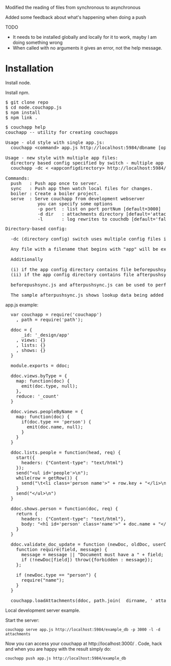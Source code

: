 Modified the reading of files from synchronous to asynchronous

Added some feedback about what's happening when doing a push

TODO

* It needs to be installed globally and locally for it to work, mayby I
am doing something wrong
* When called with no arguments it gives an error, not the help message.

# Installation

Install node.

Install npm.

<pre>
$ git clone repo
$ cd node.couchapp.js
$ npm install
$ npm link .
</pre>

<pre>
$ couchapp help
couchapp -- utility for creating couchapps

Usage - old style with single app.js:
  couchapp &lt;command> app.js http://localhost:5984/dbname [opts]

Usage - new style with multiple app files:
  directory based config specified by switch - multiple app files and pre- and post-processing capability)
  couchapp -dc &lt;<command> &lt;appconfigdirectory> http://localhost:5984/dbname

Commands:
  push   : Push app once to server.
  sync   : Push app then watch local files for changes.
  boiler : Create a boiler project.
  serve  : Serve couchapp from development webserver
            you can specify some options
            -p port  : list on port portNum [default=3000]
            -d dir   : attachments directory [default='attachments']
            -l       : log rewrites to couchdb [default='false']
</pre>

<pre>
Directory-based config:

  -dc (directory config) switch uses multiple config files in the directory specified by &lt;appconfigdirectory>

  Any file with a filename that begins with "app" will be executed.

  Additionally

  (i) if the app config directory contains file beforepushsync.js then this will be executed before any of the app files have run
  (ii) if the app config directory contains file afterpushsync.js then this will be executed after all of the app files have run

  beforepushsync.js and afterpushsync.js can be used to perform any before/after processing, using node.js code for example.

  The sample afterpushsync.js shows lookup data being added to CouchDB after the CouchApp has been pushed.
</pre>

app.js example:

<pre>
  var couchapp = require('couchapp')
    , path = require('path');

  ddoc = {
      _id: '_design/app'
    , views: {}
    , lists: {}
    , shows: {} 
  }

  module.exports = ddoc;

  ddoc.views.byType = {
    map: function(doc) {
      emit(doc.type, null);
    },
    reduce: '_count'
  }

  ddoc.views.peopleByName = {
    map: function(doc) {
      if(doc.type == 'person') {
        emit(doc.name, null);
      }
    }
  }

  ddoc.lists.people = function(head, req) {
    start({
      headers: {"Content-type": "text/html"}
    });
    send("&lt;ul id='people'>\n");
    while(row = getRow()) {
      send("\t&lt;li class='person name'>" + row.key + "&lt;/li>\n");
    }
    send("&lt;/ul>\n")
  }

  ddoc.shows.person = function(doc, req) {
    return {
      headers: {"Content-type": "text/html"},
      body: "&lt;h1 id='person' class='name'>" + doc.name + "&lt;/h1>\n"
    }
  }
  
  ddoc.validate_doc_update = function (newDoc, oldDoc, userCtx) {
    function require(field, message) {
      message = message || "Document must have a " + field;
      if (!newDoc[field]) throw({forbidden : message});
    };

    if (newDoc.type == "person") {
      require("name");
    }
  }

  couchapp.loadAttachments(ddoc, path.join(__dirname, '_attachments'));
</pre>


Local development server example.

Start the server:

    couchapp serve app.js http://localhost:5984/example_db -p 3000 -l -d attachments

Now you can access your couchapp at http://localhost:3000/ . Code, hack and when you are
happy with the result simply do:

    couchapp push app.js http://localhost:5984/example_db
